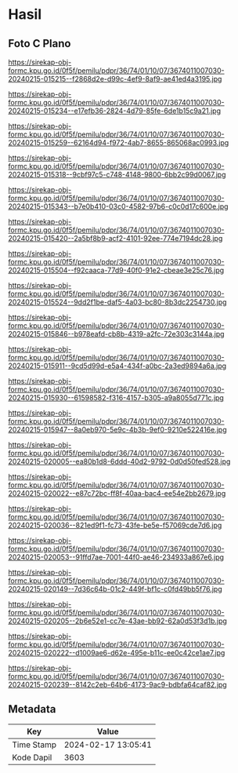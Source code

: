 # Hasil

## Foto C Plano

https://sirekap-obj-formc.kpu.go.id/0f5f/pemilu/pdpr/36/74/01/10/07/3674011007030-20240215-015215--f2868d2e-d99c-4ef9-8af9-ae41ed4a3195.jpg

https://sirekap-obj-formc.kpu.go.id/0f5f/pemilu/pdpr/36/74/01/10/07/3674011007030-20240215-015234--e17efb36-2824-4d79-85fe-6de1b15c9a21.jpg

https://sirekap-obj-formc.kpu.go.id/0f5f/pemilu/pdpr/36/74/01/10/07/3674011007030-20240215-015259--62164d94-f972-4ab7-8655-865068ac0993.jpg

https://sirekap-obj-formc.kpu.go.id/0f5f/pemilu/pdpr/36/74/01/10/07/3674011007030-20240215-015318--9cbf97c5-c748-4148-9800-6bb2c99d0067.jpg

https://sirekap-obj-formc.kpu.go.id/0f5f/pemilu/pdpr/36/74/01/10/07/3674011007030-20240215-015343--b7e0b410-03c0-4582-97b6-c0c0d17c600e.jpg

https://sirekap-obj-formc.kpu.go.id/0f5f/pemilu/pdpr/36/74/01/10/07/3674011007030-20240215-015420--2a5bf8b9-acf2-4101-92ee-774e7194dc28.jpg

https://sirekap-obj-formc.kpu.go.id/0f5f/pemilu/pdpr/36/74/01/10/07/3674011007030-20240215-015504--f92caaca-77d9-40f0-91e2-cbeae3e25c76.jpg

https://sirekap-obj-formc.kpu.go.id/0f5f/pemilu/pdpr/36/74/01/10/07/3674011007030-20240215-015524--9dd2f1be-daf5-4a03-bc80-8b3dc2254730.jpg

https://sirekap-obj-formc.kpu.go.id/0f5f/pemilu/pdpr/36/74/01/10/07/3674011007030-20240215-015846--b978eafd-cb8b-4319-a2fc-72e303c3144a.jpg

https://sirekap-obj-formc.kpu.go.id/0f5f/pemilu/pdpr/36/74/01/10/07/3674011007030-20240215-015911--9cd5d99d-e5a4-434f-a0bc-2a3ed9894a6a.jpg

https://sirekap-obj-formc.kpu.go.id/0f5f/pemilu/pdpr/36/74/01/10/07/3674011007030-20240215-015930--61598582-f316-4157-b305-a9a8055d771c.jpg

https://sirekap-obj-formc.kpu.go.id/0f5f/pemilu/pdpr/36/74/01/10/07/3674011007030-20240215-015947--8a0eb970-5e9c-4b3b-9ef0-9210e522416e.jpg

https://sirekap-obj-formc.kpu.go.id/0f5f/pemilu/pdpr/36/74/01/10/07/3674011007030-20240215-020005--ea80b1d8-6ddd-40d2-9792-0d0d50fed528.jpg

https://sirekap-obj-formc.kpu.go.id/0f5f/pemilu/pdpr/36/74/01/10/07/3674011007030-20240215-020022--e87c72bc-ff8f-40aa-bac4-ee54e2bb2679.jpg

https://sirekap-obj-formc.kpu.go.id/0f5f/pemilu/pdpr/36/74/01/10/07/3674011007030-20240215-020036--821ed9f1-fc73-43fe-be5e-f57069cde7d6.jpg

https://sirekap-obj-formc.kpu.go.id/0f5f/pemilu/pdpr/36/74/01/10/07/3674011007030-20240215-020053--91ffd7ae-7001-44f0-ae46-234933a867e6.jpg

https://sirekap-obj-formc.kpu.go.id/0f5f/pemilu/pdpr/36/74/01/10/07/3674011007030-20240215-020149--7d36c64b-01c2-449f-bf1c-c0fd49bb5f76.jpg

https://sirekap-obj-formc.kpu.go.id/0f5f/pemilu/pdpr/36/74/01/10/07/3674011007030-20240215-020205--2b6e52e1-cc7e-43ae-bb92-62a0d53f3d1b.jpg

https://sirekap-obj-formc.kpu.go.id/0f5f/pemilu/pdpr/36/74/01/10/07/3674011007030-20240215-020222--d1009ae6-d62e-495e-b11c-ee0c42ce1ae7.jpg

https://sirekap-obj-formc.kpu.go.id/0f5f/pemilu/pdpr/36/74/01/10/07/3674011007030-20240215-020239--8142c2eb-64b6-4173-9ac9-bdbfa64caf82.jpg


## Metadata

| Key        | Value               |
| ---------- | ------------------- |
| Time Stamp | 2024-02-17 13:05:41 |
| Kode Dapil | 3603                |



